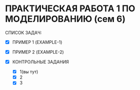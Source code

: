 # ПРАКТИЧЕСКАЯ РАБОТА 1 ПО МОДЕЛИРОВАНИЮ (сем 6)
СПИСОК ЗАДАЧ:
- [x] ПРИМЕР 1 (EXAMPLE-1)
- [x] ПРИМЕР 2 (EXAMPLE-2)

- [x] КОНТРОЛЬНЫЕ ЗАДАНИЯ
	- [x] 1(вы тут)
	- [x] 2
	- [x] 3 
